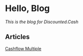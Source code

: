 
# Hello, Blog

_This is the blog for Discounted.Cash_

## Articles

[Cashflow Multiple](cashflow-multiple.html)
